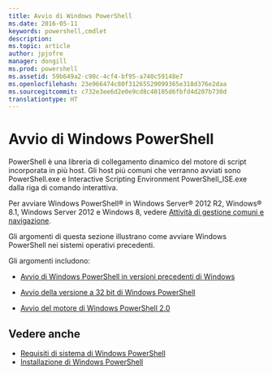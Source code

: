 ```yaml
---
title: Avvio di Windows PowerShell
ms.date: 2016-05-11
keywords: powershell,cmdlet
description: 
ms.topic: article
author: jpjofre
manager: dongill
ms.prod: powershell
ms.assetid: 59b649a2-c90c-4cf4-bf95-a740c59148e7
ms.openlocfilehash: 23e966474c80f31265529099365e318d376e2daa
ms.sourcegitcommit: c732e3ee6d2e0e9cd8c40105d6fbfd4d207b730d
translationtype: HT
---
```

# <a name="starting-windows-powershell"></a>Avvio di Windows PowerShell
PowerShell è una libreria di collegamento dinamico del motore di script incorporata in più host.  Gli host più comuni che verranno avviati sono PowerShell.exe e Interactive Scripting Environment PowerShell_ISE.exe dalla riga di comando interattiva.  

Per avviare Windows PowerShell® in Windows Server® 2012 R2, Windows® 8.1, Windows Server 2012 e Windows 8, vedere [Attività di gestione comuni e navigazione](http://technet.microsoft.com/library/hh831491.aspx).

Gli argomenti di questa sezione illustrano come avviare Windows PowerShell nei sistemi operativi precedenti.

Gli argomenti includono:

-   [Avvio di Windows PowerShell in versioni precedenti di Windows](Starting-Windows-PowerShell-on-Earlier-Versions-of-Windows.md)

-   [Avvio della versione a 32 bit di Windows PowerShell](Starting-the-32-Bit-Version-of-Windows-PowerShell.md)

-   [Avvio del motore di Windows PowerShell 2.0](Starting-the-Windows-PowerShell-2.0-Engine.md)

## <a name="see-also"></a>Vedere anche
- [Requisiti di sistema di Windows PowerShell](Windows-PowerShell-System-Requirements.md)
- [Installazione di Windows PowerShell](Installing-Windows-PowerShell.md)

